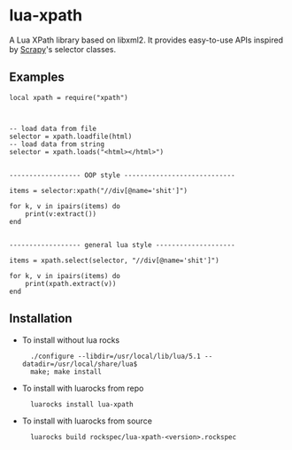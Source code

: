 lua-xpath
=========


A Lua XPath library based on libxml2. It provides easy-to-use APIs inspired
by [Scrapy](http://www.scrapy.org/)'s selector classes.



Examples
--------

    local xpath = require("xpath")



    -- load data from file
    selector = xpath.loadfile(html)
    -- load data from string
    selector = xpath.loads("<html></html>")


    ------------------ OOP style ----------------------------

    items = selector:xpath("//div[@name='shit']")

    for k, v in ipairs(items) do
        print(v:extract())
    end


    ------------------ general lua style --------------------

    items = xpath.select(selector, "//div[@name='shit']")

    for k, v in ipairs(items) do
        print(xpath.extract(v))
    end



Installation
------------

* To install without lua rocks

        ./configure --libdir=/usr/local/lib/lua/5.1 --datadir=/usr/local/share/lua$
        make; make install

* To install with luarocks from repo

        luarocks install lua-xpath

* To install with luarocks from source

        luarocks build rockspec/lua-xpath-<version>.rockspec






